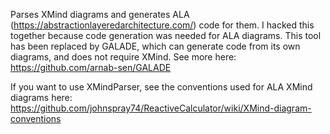 Parses XMind diagrams and generates ALA (https://abstractionlayeredarchitecture.com/) code for them. I hacked this together because code generation was needed for ALA diagrams. This tool has been replaced by GALADE, which can generate code from its own diagrams, and does not require XMind. See more here: https://github.com/arnab-sen/GALADE

If you want to use XMindParser, see the conventions used for ALA XMind diagrams here: https://github.com/johnspray74/ReactiveCalculator/wiki/XMind-diagram-conventions